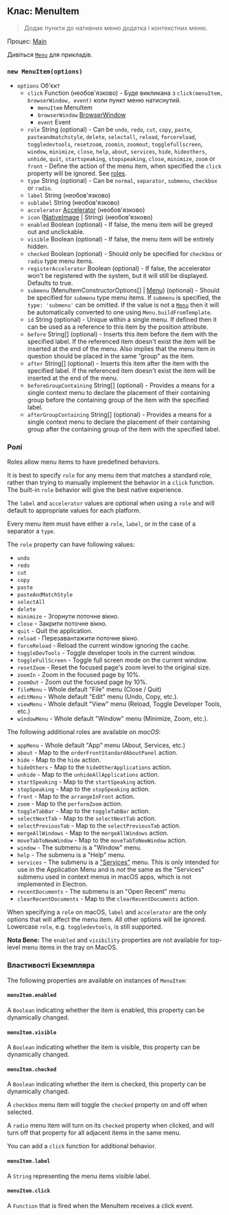 ## Клас: MenuItem

> Додає пункти до нативних меню додатка і контекстних меню.

Процес: [Main](../glossary.md#main-process)

Дивіться [`Menu`](menu.md) для прикладів.

### `new MenuItem(options)`

* `options` Об'єкт 
  * `click` Function (необов'язково) - Буде викликана з `click(menuItem, browserWindow, event)` коли пункт меню натиснутий. 
    * `menuItem` MenuItem
    * `browserWindow` [BrowserWindow](browser-window.md)
    * `event` Event
  * `role` String (optional) - Can be `undo`, `redo`, `cut`, `copy`, `paste`, `pasteandmatchstyle`, `delete`, `selectall`, `reload`, `forcereload`, `toggledevtools`, `resetzoom`, `zoomin`, `zoomout`, `togglefullscreen`, `window`, `minimize`, `close`, `help`, `about`, `services`, `hide`, `hideothers`, `unhide`, `quit`, `startspeaking`, `stopspeaking`, `close`, `minimize`, `zoom` or `front` - Define the action of the menu item, when specified the `click` property will be ignored. See [roles](#roles).
  * `type` String (optional) - Can be `normal`, `separator`, `submenu`, `checkbox` or `radio`.
  * `label` String (необов'язково)
  * `sublabel` String (необов'язково)
  * `accelerator` [Accelerator](accelerator.md) (необов'язково)
  * `icon` ([NativeImage](native-image.md) | String) (необов'язково)
  * `enabled` Boolean (optional) - If false, the menu item will be greyed out and unclickable.
  * `visible` Boolean (optional) - If false, the menu item will be entirely hidden.
  * `checked` Boolean (optional) - Should only be specified for `checkbox` or `radio` type menu items.
  * `registerAccelerator` Boolean (optional) - If false, the accelerator won't be registered with the system, but it will still be displayed. Defaults to true.
  * `submenu` (MenuItemConstructorOptions[] | [Menu](menu.md)) (optional) - Should be specified for `submenu` type menu items. If `submenu` is specified, the `type: 'submenu'` can be omitted. If the value is not a [`Menu`](menu.md) then it will be automatically converted to one using `Menu.buildFromTemplate`.
  * `id` String (optional) - Unique within a single menu. If defined then it can be used as a reference to this item by the position attribute.
  * `before` String[] (optional) - Inserts this item before the item with the specified label. If the referenced item doesn't exist the item will be inserted at the end of the menu. Also implies that the menu item in question should be placed in the same “group” as the item.
  * `after` String[] (optional) - Inserts this item after the item with the specified label. If the referenced item doesn't exist the item will be inserted at the end of the menu.
  * `beforeGroupContaining` String[] (optional) - Provides a means for a single context menu to declare the placement of their containing group before the containing group of the item with the specified label.
  * `afterGroupContaining` String[] (optional) - Provides a means for a single context menu to declare the placement of their containing group after the containing group of the item with the specified label.

### Ролі

Roles allow menu items to have predefined behaviors.

It is best to specify `role` for any menu item that matches a standard role, rather than trying to manually implement the behavior in a `click` function. The built-in `role` behavior will give the best native experience.

The `label` and `accelerator` values are optional when using a `role` and will default to appropriate values for each platform.

Every menu item must have either a `role`, `label`, or in the case of a separator a `type`.

The `role` property can have following values:

* `undo`
* `redo`
* `cut`
* `copy`
* `paste`
* `pasteAndMatchStyle`
* `selectAll`
* `delete`
* `minimize` - Згорнути поточне вікно.
* `close` - Закрити поточне вікно.
* `quit` - Quit the application.
* `reload` - Перезавантажити поточне вікно.
* `forceReload` - Reload the current window ignoring the cache.
* `toggleDevTools` - Toggle developer tools in the current window.
* `toggleFullScreen` - Toggle full screen mode on the current window.
* `resetZoom` - Reset the focused page's zoom level to the original size.
* `zoomIn` - Zoom in the focused page by 10%.
* `zoomOut` - Zoom out the focused page by 10%.
* `fileMenu` - Whole default "File" menu (Close / Quit)
* `editMenu` - Whole default "Edit" menu (Undo, Copy, etc.).
* `viewMenu` - Whole default "View" menu (Reload, Toggle Developer Tools, etc.)
* `windowMenu` - Whole default "Window" menu (Minimize, Zoom, etc.).

The following additional roles are available on *macOS*:

* `appMenu` - Whole default "App" menu (About, Services, etc.)
* `about` - Map to the `orderFrontStandardAboutPanel` action.
* `hide` - Map to the `hide` action.
* `hideOthers` - Map to the `hideOtherApplications` action.
* `unhide` - Map to the `unhideAllApplications` action.
* `startSpeaking` - Map to the `startSpeaking` action.
* `stopSpeaking` - Map to the `stopSpeaking` action.
* `front` - Map to the `arrangeInFront` action.
* `zoom` - Map to the `performZoom` action.
* `toggleTabBar` - Map to the `toggleTabBar` action.
* `selectNextTab` - Map to the `selectNextTab` action.
* `selectPreviousTab` - Map to the `selectPreviousTab` action.
* `mergeAllWindows` - Map to the `mergeAllWindows` action.
* `moveTabToNewWindow` - Map to the `moveTabToNewWindow` action.
* `window` - The submenu is a "Window" menu.
* `help` - The submenu is a "Help" menu.
* `services` - The submenu is a ["Services"](https://developer.apple.com/documentation/appkit/nsapplication/1428608-servicesmenu?language=objc) menu. This is only intended for use in the Application Menu and is *not* the same as the "Services" submenu used in context menus in macOS apps, which is not implemented in Electron.
* `recentDocuments` - The submenu is an "Open Recent" menu.
* `clearRecentDocuments` - Map to the `clearRecentDocuments` action.

When specifying a `role` on macOS, `label` and `accelerator` are the only options that will affect the menu item. All other options will be ignored. Lowercase `role`, e.g. `toggledevtools`, is still supported.

**Nota Bene:** The `enabled` and `visibility` properties are not available for top-level menu items in the tray on MacOS.

### Властивості Екземпляра

The following properties are available on instances of `MenuItem`:

#### `menuItem.enabled`

A `Boolean` indicating whether the item is enabled, this property can be dynamically changed.

#### `menuItem.visible`

A `Boolean` indicating whether the item is visible, this property can be dynamically changed.

#### `menuItem.checked`

A `Boolean` indicating whether the item is checked, this property can be dynamically changed.

A `checkbox` menu item will toggle the `checked` property on and off when selected.

A `radio` menu item will turn on its `checked` property when clicked, and will turn off that property for all adjacent items in the same menu.

You can add a `click` function for additional behavior.

#### `menuItem.label`

A `String` representing the menu items visible label.

#### `menuItem.click`

A `Function` that is fired when the MenuItem receives a click event.